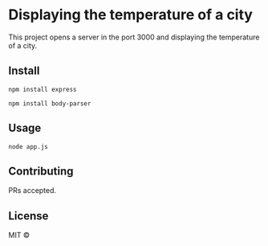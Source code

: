 # Displaying the temperature of a city

This project opens a server in the port 3000 and displaying the temperature of a city.

## Install

```
npm install express
```

```
npm install body-parser
```

## Usage

```
node app.js
```

## Contributing

PRs accepted.

## License

MIT ©
